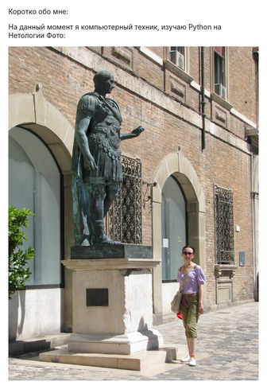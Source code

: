 Коротко обо мне:

На данный момент я компьютерный техник, изучаю Python на Нетологии
Фото:
 
 
![Фото из Римини](https://github.com/Roksalana789/My-first-project/blob/main/Foto.JPG)
